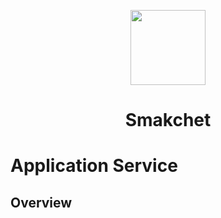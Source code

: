 <p align="center"><img src="https://github.com/MeeReak/smakchet-monorepo/assets/156150555/20c5a233-696b-4757-a025-ab0507ccdafe" width="120px"></p>
<h1 align="center">Smakchet</h1>

# Application Service

## Overview
